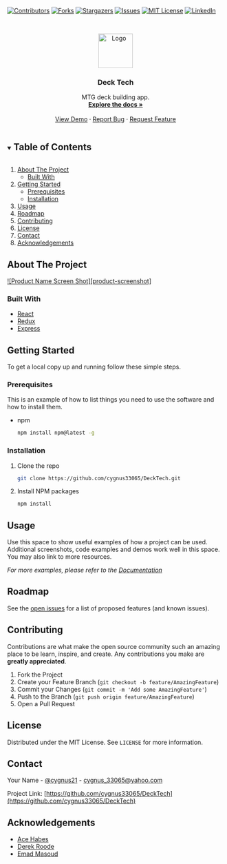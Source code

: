 <!--
*** Thanks for checking out the Best-README-Template. If you have a suggestion
*** that would make this better, please fork the repo and create a pull request
*** or simply open an issue with the tag "enhancement".
*** Thanks again! Now go create something AMAZING! :D
***
***
***
*** To avoid retyping too much info. Do a search and replace for the following:
*** cygnus33065, DeckTech, cygnus21, cygnus_33065@yahoo.com, Deck Tech, MTG deck building app.
-->



<!-- PROJECT SHIELDS -->
<!--
*** I'm using markdown "reference style" links for readability.
*** Reference links are enclosed in brackets [ ] instead of parentheses ( ).
*** See the bottom of this document for the declaration of the reference variables
*** for contributors-url, forks-url, etc. This is an optional, concise syntax you may use.
*** https://www.markdownguide.org/basic-syntax/#reference-style-links
-->
[![Contributors][contributors-shield]][contributors-url]
[![Forks][forks-shield]][forks-url]
[![Stargazers][stars-shield]][stars-url]
[![Issues][issues-shield]][issues-url]
[![MIT License][license-shield]][license-url]
[![LinkedIn][linkedin-shield]][linkedin-url]



<!-- PROJECT LOGO -->
<br />
<p align="center">
  <a href="https://github.com/cygnus33065/DeckTech">
    <img src="images/logo.png" alt="Logo" width="80" height="80">
  </a>

  <h3 align="center">Deck Tech</h3>

  <p align="center">
    MTG deck building app.
    <br />
    <a href="https://github.com/cygnus33065/DeckTech"><strong>Explore the docs »</strong></a>
    <br />
    <br />
    <a href="https://github.com/cygnus33065/DeckTech">View Demo</a>
    ·
    <a href="https://github.com/cygnus33065/DeckTech/issues">Report Bug</a>
    ·
    <a href="https://github.com/cygnus33065/DeckTech/issues">Request Feature</a>
  </p>
</p>



<!-- TABLE OF CONTENTS -->
<details open="open">
  <summary><h2 style="display: inline-block">Table of Contents</h2></summary>
  <ol>
    <li>
      <a href="#about-the-project">About The Project</a>
      <ul>
        <li><a href="#built-with">Built With</a></li>
      </ul>
    </li>
    <li>
      <a href="#getting-started">Getting Started</a>
      <ul>
        <li><a href="#prerequisites">Prerequisites</a></li>
        <li><a href="#installation">Installation</a></li>
      </ul>
    </li>
    <li><a href="#usage">Usage</a></li>
    <li><a href="#roadmap">Roadmap</a></li>
    <li><a href="#contributing">Contributing</a></li>
    <li><a href="#license">License</a></li>
    <li><a href="#contact">Contact</a></li>
    <li><a href="#acknowledgements">Acknowledgements</a></li>
  </ol>
</details>



<!-- ABOUT THE PROJECT -->
## About The Project

[![Product Name Screen Shot][product-screenshot]](https://decktech.herokuapp.com)




### Built With

* [React](https://reactjs.org/)
* [Redux](https://redux.js.org/)
* [Express](https://expressjs.com/)



<!-- GETTING STARTED -->
## Getting Started

To get a local copy up and running follow these simple steps.

### Prerequisites

This is an example of how to list things you need to use the software and how to install them.
* npm
  ```sh
  npm install npm@latest -g
  ```

### Installation

1. Clone the repo
   ```sh
   git clone https://github.com/cygnus33065/DeckTech.git
   ```
2. Install NPM packages
   ```sh
   npm install
   ```



<!-- USAGE EXAMPLES -->
## Usage

Use this space to show useful examples of how a project can be used. Additional screenshots, code examples and demos work well in this space. You may also link to more resources.

_For more examples, please refer to the [Documentation](https://example.com)_



<!-- ROADMAP -->
## Roadmap

See the [open issues](https://github.com/cygnus33065/DeckTech/issues) for a list of proposed features (and known issues).



<!-- CONTRIBUTING -->
## Contributing

Contributions are what make the open source community such an amazing place to be learn, inspire, and create. Any contributions you make are **greatly appreciated**.

1. Fork the Project
2. Create your Feature Branch (`git checkout -b feature/AmazingFeature`)
3. Commit your Changes (`git commit -m 'Add some AmazingFeature'`)
4. Push to the Branch (`git push origin feature/AmazingFeature`)
5. Open a Pull Request



<!-- LICENSE -->
## License

Distributed under the MIT License. See `LICENSE` for more information.



<!-- CONTACT -->
## Contact

Your Name - [@cygnus21](https://twitter.com/cygnus21) - cygnus_33065@yahoo.com

Project Link: [https://github.com/cygnus33065/DeckTech](https://github.com/cygnus33065/DeckTech)



<!-- ACKNOWLEDGEMENTS -->
## Acknowledgements

* [Ace Habes](https://github.com/Ace-0101)
* [Derek Roode](https://github.com/RoodeAwakening)
* [Emad Masoud](https://github.com/Zero-cool94)





<!-- MARKDOWN LINKS & IMAGES -->
<!-- https://www.markdownguide.org/basic-syntax/#reference-style-links -->
[contributors-shield]: https://img.shields.io/github/contributors/cygnus33065/decktech.svg?style=for-the-badge
[contributors-url]: https://github.com/cygnus33065/decktech/graphs/contributors
[forks-shield]: https://img.shields.io/github/forks/cygnus33065/decktech.svg?style=for-the-badge
[forks-url]: https://github.com/cygnus33065/decktech/network/members
[stars-shield]: https://img.shields.io/github/stars/cygnus33065/decktech.svg?style=for-the-badge
[stars-url]: https://github.com/cygnus33065/decktech/stargazers
[issues-shield]: https://img.shields.io/github/issues/cygnus33065/decktech.svg?style=for-the-badge
[issues-url]: https://github.com/cygnus33065/decktech/issues
[license-shield]: https://img.shields.io/github/license/cygnus33065/decktech.svg?style=for-the-badge
[license-url]: https://github.com/cygnus33065/decktech/blob/master/LICENSE.txt
[linkedin-shield]: https://img.shields.io/badge/-LinkedIn-black.svg?style=for-the-badge&logo=linkedin&colorB=555
[linkedin-url]: https://linkedin.com/in/cygnus33065

